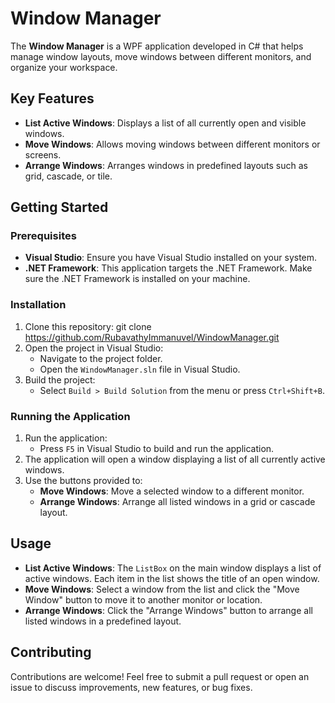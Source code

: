 # Window Manager
The **Window Manager** is a WPF application developed in C# that helps manage window layouts, move windows between different monitors, and organize your workspace.

## Key Features
- **List Active Windows**: Displays a list of all currently open and visible windows.
- **Move Windows**: Allows moving windows between different monitors or screens.
- **Arrange Windows**: Arranges windows in predefined layouts such as grid, cascade, or tile.

## Getting Started

### Prerequisites
- **Visual Studio**: Ensure you have Visual Studio installed on your system.
- **.NET Framework**: This application targets the .NET Framework. Make sure the .NET Framework is installed on your machine.

### Installation

1. Clone this repository: git clone https://github.com/RubavathyImmanuvel/WindowManager.git
2. Open the project in Visual Studio:
    - Navigate to the project folder.
    - Open the `WindowManager.sln` file in Visual Studio.
3. Build the project:
    - Select `Build > Build Solution` from the menu or press `Ctrl+Shift+B`.

### Running the Application
1. Run the application:
    - Press `F5` in Visual Studio to build and run the application.
2. The application will open a window displaying a list of all currently active windows.
3. Use the buttons provided to:
    - **Move Windows**: Move a selected window to a different monitor.
    - **Arrange Windows**: Arrange all listed windows in a grid or cascade layout.

## Usage
- **List Active Windows**: The `ListBox` on the main window displays a list of active windows. Each item in the list shows the title of an open window.
- **Move Windows**: Select a window from the list and click the "Move Window" button to move it to another monitor or location.
- **Arrange Windows**: Click the "Arrange Windows" button to arrange all listed windows in a predefined layout.

## Contributing
Contributions are welcome! Feel free to submit a pull request or open an issue to discuss improvements, new features, or bug fixes.
